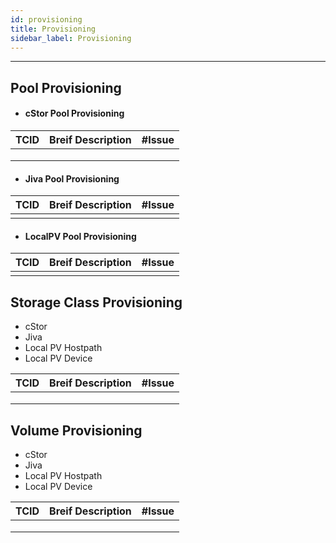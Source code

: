 ```yaml
---
id: provisioning
title: Provisioning
sidebar_label: Provisioning
---
```

------

##  Pool Provisioning
- #### cStor Pool Provisioning 


| TCID | Breif Description | #Issue |
| ---- | ----------------- | ------ |
|      |                   |        |
|      |                   |        |
|      |                   |        |

- #### Jiva Pool Provisioning 


| TCID | Breif Description | #Issue |
| ---- | ----------------- | ------ |
|      |                   |        |

- #### LocalPV Pool Provisioning 


| TCID | Breif Description | #Issue |
| ---- | ----------------- | ------ |
|      |                   |        |

##  Storage Class Provisioning

- cStor
- Jiva
- Local PV Hostpath
- Local PV Device

| TCID | Breif Description | #Issue |
| ---- | ----------------- | ------ |
|      |                   |        |
|      |                   |        |
|      |                   |        |



##  Volume  Provisioning

- cStor
- Jiva
- Local PV Hostpath
- Local PV Device

| TCID | Breif Description | #Issue |
| ---- | ----------------- | ------ |
|      |                   |        |
|      |                   |        |
|      |                   |        |

